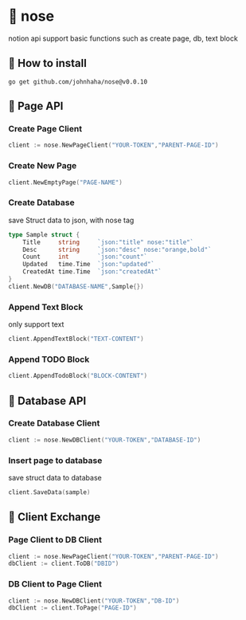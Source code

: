# 👃 nose

notion api
support basic functions such as create page, db, text block

## 🔽 How to install

```text
go get github.com/johnhaha/nose@v0.0.10
```

## 📃  Page API

### Create Page Client

```go
client := nose.NewPageClient("YOUR-TOKEN","PARENT-PAGE-ID")
```

### Create New Page

```go
client.NewEmptyPage("PAGE-NAME")
```

### Create Database

save Struct data to json, with nose tag

```go
type Sample struct {
	Title     string     `json:"title" nose:"title"`
    Desc      string     `json:"desc" nose:"orange,bold"`
	Count     int        `json:"count"`
	Updated   time.Time  `json:"updated"`
	CreatedAt time.Time  `json:"createdAt"`
} 
client.NewDB("DATABASE-NAME",Sample{})
```

### Append Text Block

only support text

```go
client.AppendTextBlock("TEXT-CONTENT")
```

### Append TODO Block

```go
client.AppendTodoBlock("BLOCK-CONTENT")
```

## 🐬  Database API

### Create Database Client

```go
client := nose.NewDBClient("YOUR-TOKEN","DATABASE-ID")
```

### Insert page to database

save struct data to database

```go
client.SaveData(sample)
```

## 🎎  Client Exchange

### Page Client to DB Client

```go
client := nose.NewPageClient("YOUR-TOKEN","PARENT-PAGE-ID")
dbClient := client.ToDB("DBID")

```

### DB Client to Page Client

```go
client := nose.NewDBClient("YOUR-TOKEN","DB-ID")
dbClient := client.ToPage("PAGE-ID")

```